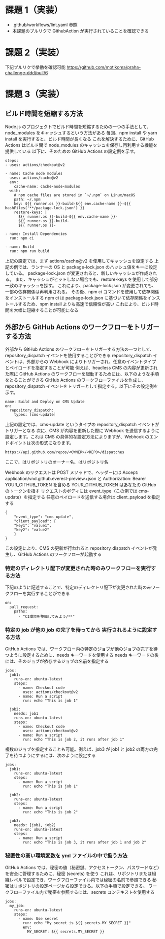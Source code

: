 # 課題 1（実装）

- .github/workflows/lint.yaml 参照
- 本課題のプルリクで GithubAction が実行されていることを確認できる

# 課題 2（実装）

下記プルリクで挙動を確認可能
https://github.com/motikoma/praha-challenge-ddd/pull/6

# 課題 3（実装）

## ビルド時間を短縮する方法

Node.js のプロジェクトでビルド時間を短縮するための一つの手法として、node_modules をキャッシュするという方法がある
毎回、npm install や yarn install を実行すると、ビルド時間が長くなる
これを解決するために、GitHub Actions はビルド間で node_modules のキャッシュを保存し再利用する機能を提供している
以下に、そのための GitHub Actions の設定例を示す。

```
steps:
- uses: actions/checkout@v2

- name: Cache node modules
  uses: actions/cache@v2
  env:
    cache-name: cache-node-modules
  with:
    # npm cache files are stored in `~/.npm` on Linux/macOS
    path: ~/.npm
    key: ${{ runner.os }}-build-${{ env.cache-name }}-${{ hashFiles('**/package-lock.json') }}
    restore-keys: |
      ${{ runner.os }}-build-${{ env.cache-name }}-
      ${{ runner.os }}-build-
      ${{ runner.os }}-

- name: Install Dependencies
  run: npm ci

- name: Build
  run: npm run build
```

上記の設定では、まず actions/cache@v2 を使用してキャッシュを設定する
上記の例では、ランナーの OS と package-lock.json のハッシュ値をキーに設定している。
package-lock.json が変更されると、新しいキャッシュが作成される。
また、キャッシュがヒットしない場合でも、restore-keys を使用して部分一致のキャッシュを探す。
これにより、package-lock.json が変更されても、一部の依存関係は再利用される。
その後、npm ci コマンドを使用して依存関係をインストールする
npm ci は package-lock.json に基づいて依存関係をインストールするため、npm install よりも高速で信頼性が高い
これにより、ビルド時間を大幅に短縮することが可能になる

## 外部から GitHub Actions のワークフローをトリガーする方法

外部から GitHub Actions のワークフローをトリガーする方法の一つとして、repository_dispatch イベントを使用することができる
repository_dispatch イベントは、外部からの Webhook によりトリガーされ、任意のイベントタイプとペイロードを指定することが可能
例えば、headless CMS の内容が更新された際に GitHub Actions のワークフローを起動するためには、以下のような手順をとることができる
GitHub Actions のワークフローファイルを作成し、repository_dispatch イベントをトリガーとして指定する。以下にその設定例を示す。

```
name: Build and Deploy on CMS Update
on:
  repository_dispatch:
    types: [cms-update]
```

上記の設定では、cms-update というタイプの repository_dispatch イベントがトリガーとなる
次に、CMS が内容を更新した際に Webhook を送信するように設定します。これは CMS の具体的な設定方法によりますが、Webhook のエンドポイントは次の形式になります。

```
https://api.github.com/repos/<OWNER>/<REPO>/dispatches
```

ここで、<OWNER>はリポジトリのオーナー名、<REPO>はリポジトリ名

Webhook のリクエストは POST メソッドで、ヘッダーには Accept: application/vnd.github.everest-preview+json と Authorization: Bearer YOUR_GITHUB_TOKEN を含める
YOUR_GITHUB_TOKEN はあなたの GitHub のトークンを指す
リクエストのボディには event_type（この例では cms-update）を指定する
任意のペイロードを送信する場合は client_payload を指定する

```
{
    "event_type": "cms-update",
    "client_payload": {
    "key1": "value1",
    "key2": "value2"
    }
}
```

この設定により、CMS の更新が行われると repository_dispatch イベントが発生し、GitHub Actions のワークフローが起動する

### 特定のディレクトリ配下が変更された時のみワークフローを実行する方法

下記のように記述することで、特定のディレクトリ配下が変更された時のみワークフローを実行することができる

```
on:
  pull_request:
    paths:
      - "CI環境を整備してみよう/**"
```

### 特定の job が他の job の完了を待ってから 実行されるように設定する方法

GitHub Actions では、ワークフロー内の特定のジョブが他のジョブの完了を待つように設定するために、needs キーワードを使用する
needs キーワードの後には、そのジョブが依存するジョブの名前を指定する

```
jobs:
  job1:
    runs-on: ubuntu-latest
    steps:
      - name: Checkout code
        uses: actions/checkout@v2
      - name: Run a script
        run: echo "This is job 1"

  job2:
    needs: job1
    runs-on: ubuntu-latest
    steps:
      - name: Checkout code
        uses: actions/checkout@v2
      - name: Run a script
        run: echo "This is job 2, it runs after job 1"
```

複数のジョブを指定することも可能。例えば、job3 が job1 と job2 の両方の完了を待つようにするには、次のように設定する

```
jobs:
  job1:
    runs-on: ubuntu-latest
    steps:
      - name: Run a script
        run: echo "This is job 1"

  job2:
    runs-on: ubuntu-latest
    steps:
      - name: Run a script
        run: echo "This is job 2"

  job3:
    needs: [job1, job2]
    runs-on: ubuntu-latest
    steps:
      - name: Run a script
        run: echo "This is job 3, it runs after job 1 and job 2"
```

### 秘匿性の高い環境変数を yml ファイルの中で扱う方法

GitHub Actions では、秘密の値（秘密鍵、アクセストークン、パスワードなど）を安全に管理するために、秘密 (secrets) を使う
これは、リポジトリまたは組織レベルで設定でき、ワークフローファイル内では秘密の名前で参照できる
秘密はリポジトリの設定ページから設定できる。以下の手順で設定できる。
ワークフローファイル内で秘密を参照するには、secrets コンテキストを使用する

```
jobs:
  my_job:
    runs-on: ubuntu-latest
    steps:
      - name: Use secret
        run: echo "My secret is ${{ secrets.MY_SECRET }}"
        env:
          MY_SECRET: ${{ secrets.MY_SECRET }}

```
